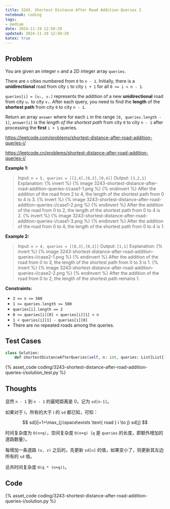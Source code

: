 ```yaml
---
title: 3243. Shortest Distance After Road Addition Queries I
notebook: coding
tags:
- medium
date: 2024-11-19 12:50:29
updated: 2024-11-19 12:50:29
katex: true
---
```

## Problem

You are given an integer `n` and a 2D integer array `queries`.

There are `n` cities numbered from `0` to `n - 1`. Initially, there is a **unidirectional** road from city `i` to city `i + 1` for all `0 <= i < n - 1`.

`queries[i] = [uᵢ, vᵢ]` represents the addition of a new **unidirectional** road from city `uᵢ` to city `vᵢ`. After each query, you need to find the **length** of the **shortest path** from city `0` to city `n - 1`.

Return an array `answer` where for each `i` in the range `[0, queries.length - 1]`, `answer[i]` is the _length of the shortest path_ from city `0` to city `n - 1` after processing the **first** `i + 1` queries.

<https://leetcode.com/problems/shortest-distance-after-road-addition-queries-i/>

<https://leetcode.cn/problems/shortest-distance-after-road-addition-queries-i/>

**Example 1:**

> Input: `n = 5, queries = [[2,4],[0,2],[0,4]]`
> Output: `[3,2,1]`
> Explanation:
> {% invert %}
{% image 3243-shortest-distance-after-road-addition-queries-i/case1-1.png %}
{% endinvert %}
> After the addition of the road from 2 to 4, the length of the shortest path from 0 to 4 is 3.
> {% invert %}
{% image 3243-shortest-distance-after-road-addition-queries-i/case1-2.png %}
{% endinvert %}
> After the addition of the road from 0 to 2, the length of the shortest path from 0 to 4 is 2.
> {% invert %}
{% image 3243-shortest-distance-after-road-addition-queries-i/case1-3.png %}
{% endinvert %}
> After the addition of the road from 0 to 4, the length of the shortest path from 0 to 4 is 1.

**Example 2:**

> Input: `n = 4, queries = [[0,3],[0,2]]`
> Output: `[1,1]`
> Explanation:
> {% invert %}
{% image 3243-shortest-distance-after-road-addition-queries-i/case2-1.png %}
{% endinvert %}
> After the addition of the road from 0 to 3, the length of the shortest path from 0 to 3 is 1.
> {% invert %}
{% image 3243-shortest-distance-after-road-addition-queries-i/case2-2.png %}
{% endinvert %}
> After the addition of the road from 0 to 2, the length of the shortest path remains 1.

**Constraints:**

- `3 <= n <= 500`
- `1 <= queries.length <= 500`
- `queries[i].length == 2`
- `0 <= queries[i][0] < queries[i][1] < n`
- `1 < queries[i][1] - queries[i][0]`
- There are no repeated roads among the queries.

## Test Cases

``` python
class Solution:
    def shortestDistanceAfterQueries(self, n: int, queries: List[List[int]]) -> List[int]:
```

{% asset_code coding/3243-shortest-distance-after-road-addition-queries-i/solution_test.py %}

## Thoughts

显然 `n - 1` 到 `n - 1` 的最短距离是 0，记为 `sd[n-1]`。

如果对于 i，所有的大于 i 的 `sd` 都已知，可知：

$$
sd[i]=1+\max_{j:\space\exists \text{ road } i \to j} sd[j]
$$

时间复杂度为 `O(n+q)`，空间复杂度 `O(n+q)`（`q` 是 `queries` 的长度，即额外增加的道路数量）。

每增加一条道路 `(u, v)` 之后的，先更新 `sd[u]` 的值，如果变小了，则更新其左边所有的 `sd` 值。

总共时间复杂度 `O(q * (n+q))`。

## Code

{% asset_code coding/3243-shortest-distance-after-road-addition-queries-i/solution.py %}
